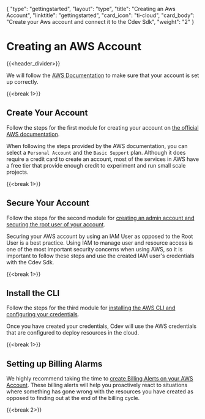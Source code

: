{
    "type": "gettingstarted",
    "layout": "type",
    "title": "Creating an Aws Account",
    "linktitle": "gettingstarted", 
    "card_icon": "ti-cloud",
    "card_body": "Create your Aws account and connect it to the Cdev Sdk",
    "weight": "2"
}

# Creating an AWS Account
{{<header_divider>}}

We will follow the [AWS Documentation](https://aws.amazon.com/getting-started/guides/setup-environment/) to make sure that your account is set up correctly.


{{<break 1>}}
## Create Your Account
Follow the steps for the first module for creating your account on [the official AWS documentation](https://aws.amazon.com/getting-started/guides/setup-environment/module-one/).

When following the steps provided by the AWS documentation, you can select a `Personal Account` and the `Basic Support` plan. Although it does require a credit card to create an account, most of the services in AWS have a free tier that provide enough credit to experiment and run small scale projects. 

<!--{{<tool_tip key="info" summary="Working with Aws">}}
We understand that Aws can be an intimidating service to use, and we are working hard to make it easier to use by providing constructs that encompass best practices. 
{{</tool_tip>}}-->

{{<break 1>}}

## Secure Your Account
Follow the steps for the second module for [creating an admin account and securing the root user of your account](https://aws.amazon.com/getting-started/guides/setup-environment/module-two/).

Securing your AWS account by using an IAM User as opposed to the Root User is a best practice. Using IAM to manage user and resource access is one of the most important security concerns when using AWS, so it is important to follow these steps and use the created IAM user's credentials with the Cdev Sdk.  

{{<break 1>}}

## Install the CLI
Follow the steps for the third module for [installing the AWS CLI and configuring your credentials](https://aws.amazon.com/getting-started/guides/setup-environment/module-three/).

Once you have created your credentials, Cdev will use the AWS credentials that are configured to deploy resources in the cloud. 

{{<break 1>}}

## Setting up Billing Alarms
We highly recommend taking the time to [create Billing Alerts on your AWS Account](https://docs.aws.amazon.com/AmazonCloudWatch/latest/monitoring/monitor_estimated_charges_with_cloudwatch.html). These billing alerts will help you proactively react to situations where something has gone wrong with the resources you have created as opposed to finding out at the end of the billing cycle. 

{{<break 2>}}